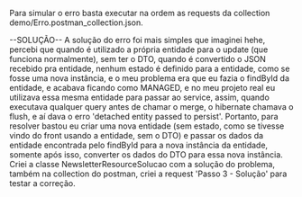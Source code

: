 Para simular o erro basta executar na ordem as requests da collection demo/Erro.postman_collection.json.

--SOLUÇÃO--
A solução do erro foi mais simples que imaginei hehe, percebi que quando é utilizado a própria entidade para o update (que funciona normalmente), sem ter o DTO, quando é convertido o JSON recebido pra entidade, nenhum estado é definido para a entidade, como se fosse uma nova instância, e o meu problema era que eu fazia o findById da entidade, e acabava ficando como MANAGED, e no meu projeto real eu utilizava essa mesma entidade para passar ao service, assim, quando executava qualquer query antes de chamar o merge, o hibernate chamava o flush, e aí dava o erro 'detached entity passed to persist'. Portanto, para resolver bastou eu criar uma nova entidade (sem estado, como se tivesse vindo do front usando a entidade, sem o DTO) e passar os dados da entidade encontrada pelo findById para a nova instância da entidade, somente após isso, converter os dados do DTO para essa nova instância. Criei a classe NewsletterResourceSolucao com a solução do problema, também na collection do postman, criei a request 'Passo 3 - Solução' para testar a correção.
